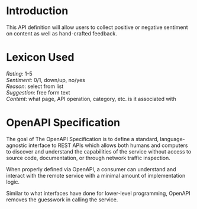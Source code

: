 # Introduction

This API definition will allow users to collect positive or negative sentiment on content as well as hand-crafted feedback.

# Lexicon Used

_Rating_: 1-5\
_Sentiment_: 0/1, down/up, no/yes\
_Reason_: select from list\
_Suggestion_: free form text\
_Content_: what page, API operation, category, etc. is it associated with


# OpenAPI Specification

The goal of The OpenAPI Specification is to define a standard,
language-agnostic interface to REST APIs which allows both humans 
and computers to discover and understand the capabilities
of the service without access to source code, documentation, 
or through network traffic inspection. 

When properly defined via OpenAPI, a consumer can understand and interact 
with the remote service with a minimal amount of
implementation logic. 

Similar to what interfaces have done 
for lower-level programming, OpenAPI removes the
guesswork in calling the service.